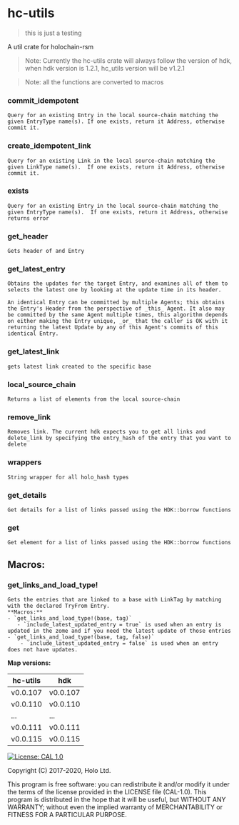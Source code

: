 # hc-utils

> this is just a testing

A util crate for holochain-rsm

> Note: Currently the hc-utils crate will always follow the version of hdk, when hdk version is 1.2.1, hc_utils version will be v1.2.1

> Note: all the functions are converted to macros

### commit_idempotent

    Query for an existing Entry in the local source-chain matching the given EntryType name(s). If one exists, return it Address, otherwise commit it.

### create_idempotent_link

    Query for an existing Link in the local source-chain matching the given LinkType name(s).  If one exists, return it Address, otherwise commit it.

### exists

    Query for an existing Entry in the local source-chain matching the given EntryType name(s).  If one exists, return it Address, otherwise returns error

### get_header

    Gets header of and Entry

### get_latest_entry

    Obtains the updates for the target Entry, and examines all of them to selects the latest one by looking at the update time in its header.

    An identical Entry can be committed by multiple Agents; this obtains the Entry's Header from the perspective of _this_ Agent. It also may be committed by the same Agent multiple times, this algorithm depends on either making the Entry unique, _or_ that the caller is OK with it returning the latest Update by any of this Agent's commits of this identical Entry.

### get_latest_link

    gets latest link created to the specific base

### local_source_chain

    Returns a list of elements from the local source-chain

### remove_link

    Removes link. The current hdk expects you to get all links and delete_link by specifying the entry_hash of the entry that you want to delete

### wrappers

    String wrapper for all holo_hash types

### get_details

    Get details for a list of links passed using the HDK::borrow functions

### get

    Get element for a list of links passed using the HDK::borrow functions

## Macros:

### get_links_and_load_type!

    Gets the entries that are linked to a base with LinkTag by matching with the declared TryFrom Entry.
    **Macros:**
    - `get_links_and_load_type!(base, tag)`
       - `include_latest_updated_entry = true` is used when an entry is updated in the zome and if you need the latest update of those entries
    - `get_links_and_load_type!(base, tag, false)`
        - `include_latest_updated_entry = false` is used when an entry does not have updates.

**Map versions:**

| hc-utils | hdk      |
| -------- | -------- |
| v0.0.107 | v0.0.107 |
| v0.0.110 | v0.0.110 |
| ...      | ...      |
| v0.0.111 | v0.0.111 |
| v0.0.115 | v0.0.115 |

[![License: CAL 1.0](https://img.shields.io/badge/License-CAL%201.0-blue.svg)](https://github.com/holochain/cryptographic-autonomy-license)

Copyright (C) 2017-2020, Holo Ltd.

This program is free software: you can redistribute it and/or modify it under the terms of the license
provided in the LICENSE file (CAL-1.0). This program is distributed in the hope that it will be useful,
but WITHOUT ANY WARRANTY; without even the implied warranty of MERCHANTABILITY or FITNESS FOR A PARTICULAR PURPOSE.
